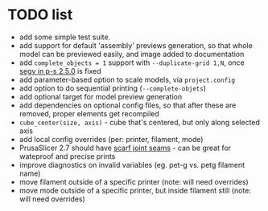 # TODO list

* add some simple test suite.
* add support for default 'assembly' previews generation, so that whole model can be previewed easily, and image added to documentation
* add `complete_objects = 1` support with `--duplicate-grid 1,N`, once [segv in p-s 2.5.0](https://github.com/prusa3d/PrusaSlicer/issues/9363) is fixed
* add parameter-based option to scale models, via `project.config`
* add option to do sequential printing (`--complete-objets`)
* add optional target for model preview generation
* add dependencies on optional config files, so that after these are removed, proper elements get recompiled
* `cube_center(size, axis)` - cube that's centered, but only along selected axis
* add local config overrides (per: printer, filament, mode)
* PrusaSlicer 2.7 should have [scarf joint seams](https://www.youtube.com/watch?v=vl0FT339jfc) - can be great for wateproof and precise prints
* improve diagnostics on invalid variables (eg. pet-g vs. petg filament name)
* move filament outside of a specific printer (note: will need overrides)
* move mode outside of a specific printer, but inside filament still (note: will need overrides)
